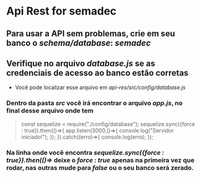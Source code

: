 # Api Rest for semadec

## Para usar a API sem problemas, crie em seu banco o *schema/database*: *semadec* 
## Verifique no arquivo *database.js* se as credenciais de acesso ao banco estão corretas
  * Você pode localizar esse arquivo em *api-res/src/config/database.js*

### Dentro da pasta *src* você irá encontrar o arquivo *app.js*, no final desse arquivo onde tem

> const sequelize = require("./config/database");
> sequelize.sync({force : true}).then(()=>{
>     app.listen(3000,()=>{
>        console.log("Servidor iniciado!");
>     });
> }).catch((erro)=>{
>     console.log(erro);
> });

### Na linha onde você encontra *sequelize.sync({force : true}).then(()=>* deixe o *force : true* apenas na primeira vez que rodar, nas outras mude para *false* ou o seu banco será zerado. 


